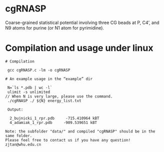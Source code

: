 # cgRNASP

Coarse-grained statistical potential involving three CG beads at P, C4’, and N9 atoms for purine (or N1 atom for pyrimidine).

# Compilation and usage under linux

```
# Compilation

 gcc cgRNASP.c -lm -o cgRNASP

# An example usage in the “example” dir

 N=`ls *.pdb | wc -l`
 ulimit -s unlimited                                                     // When N is very large, please use the command.
 ./cgRNASP ./ ${N} energy_list.txt

 Output:
   
  2_bujnicki_1_rpr.pdb     -715.410964 kBT
  4_adamiak_1_rpr.pdb     -909.539651 kBT

Note: the subfolder "data/" and compiled "cgRNASP" should be in the same folder.
Please feel free to contact us if you have any question! zjtan@whu.edu.cn
```


